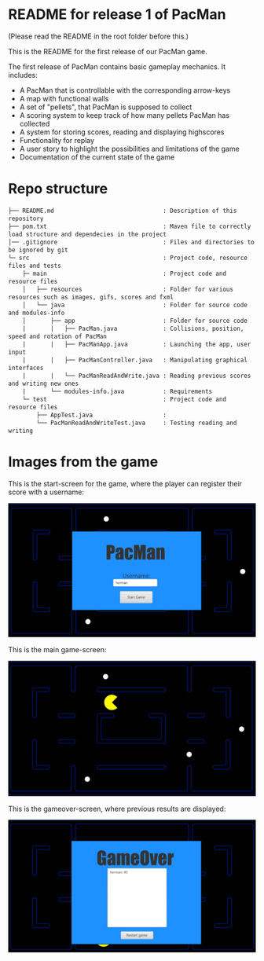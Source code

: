 # README for release 1 of PacMan

(Please read the README in the root folder before this.)

This is the README for the first release of our PacMan game.

The first release of PacMan contains basic gameplay mechanics. It includes: 
- A PacMan that is controllable with the corresponding arrow-keys
- A map with functional walls
- A set of "pellets", that PacMan is supposed to collect
- A scoring system to keep track of how many pellets PacMan has collected
- A system for storing scores, reading and displaying highscores
- Functionality for replay
- A user story to highlight the possibilities and limitations of the game
- Documentation of the current state of the game

# Repo structure
```
├── README.md                               : Description of this repository
├── pom.txt                                 : Maven file to correctly load structure and dependecies in the project
│── .gitignore                              : Files and directories to be ignored by git
└─ src                                      : Project code, resource files and tests
    ├─ main                                 : Project code and resource files
    │   ├── resources                       : Folder for various resources such as images, gifs, scores and fxml
    │   └── java                            : Folder for source code and modules-info
    │       ├── app                         : Folder for source code
    |       |   ├── PacMan.java             : Collisions, position, speed and rotation of PacMan
    |       |   ├── PacManApp.java          : Launching the app, user input
    |       |   ├── PacManController.java   : Manipulating graphical interfaces
    |       |   └── PacManReadAndWrite.java : Reading previous scores and writing new ones
    |       └── modules-info.java           : Requirements
    └─ test                                 : Project code and resource files
        ├── AppTest.java                    : 
        └── PacManReadAndWriteTest.java     : Testing reading and writing
```

# Images from the game

This is the start-screen for the game, where the player can register their score with a username:

![Startscreen](src/main/resources/README-Images/startScreen.png)

This is the main game-screen:

![Gamescreen](src/main/resources/README-Images/gameScreen.png)

This is the gameover-screen, where previous results are displayed:

![GameoverScreen](src/main/resources/README-Images/gameoverScreen.png)